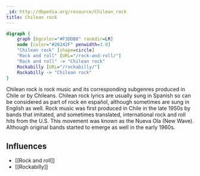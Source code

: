 ```yaml
---
_id: http://dbpedia.org/resource/Chilean_rock
title: Chilean rock
---
```


```dot
digraph {
	graph [bgcolor="#F3DDB8" rankdir=LR]
	node [color="#26242F" penwidth=3.0]
	"Chilean rock" [shape=circle]
	"Rock and roll" [URL="/rock-and-roll/"]
	"Rock and roll" -> "Chilean rock"
	Rockabilly [URL="/rockabilly/"]
	Rockabilly -> "Chilean rock"
}
```

Chilean rock is rock music and its corresponding subgenres produced in Chile or by Chileans. Chilean rock lyrics are usually sung in Spanish so can be considered as part of rock en español, although sometimes are sung in English as well. Rock music was first produced in Chile in the late 1950s by bands that imitated, and sometimes translated, international rock and roll hits from the U.S. This movement was known as the Nueva Ola (New Wave). Although original bands started to emerge as well in the early 1960s.

## Influences
- [[Rock and roll]]
- [[Rockabilly]]
